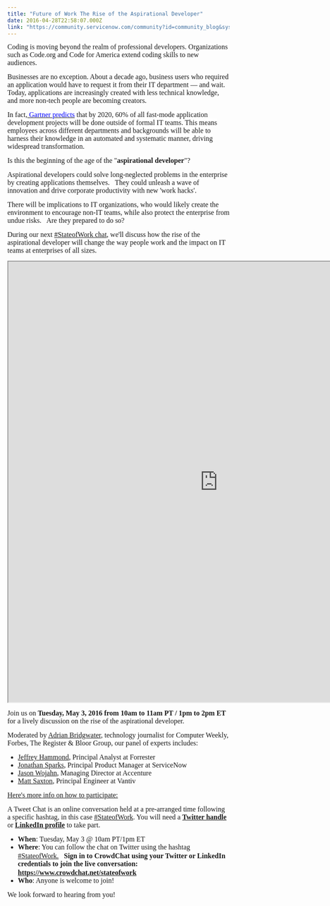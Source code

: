 ```yaml
---
title: "Future of Work The Rise of the Aspirational Developer"
date: 2016-04-28T22:58:07.000Z
link: "https://community.servicenow.com/community?id=community_blog&sys_id=510daaa5dbd0dbc01dcaf3231f961925"
---
```

<p><span style="font-size: 12pt;"> <span style="font-family: Calibri; background: white;">Coding is moving beyond the realm of professional developers. Organizations such as Code.org and Code for America</span><span style="font-family: Calibri;"> extend coding skills to new audiences.</span></span></p><p></p><p><span style="font-family: Calibri; font-size: 12pt;">Businesses are no exception. About a decade ago, business users who required an application would have to request it from their IT department — and wait. Today, applications are increasingly created with less technical knowledge, and more non-tech people are becoming creators.</span></p><p></p><p><span style="font-size: 12pt;"><span style="font-family: Calibri;">In fact,</span><a href="http://www.gartner.com/newsroom/id/3119717"><span style="font-family: Calibri; color: blue;"> Gartner predicts</span></a><span style="font-family: Calibri;"> that by 2020, </span><span style="font-family: Calibri; background: white;">60% of all fast-mode application development projects will be done outside of formal IT teams. This means employees across different departments and backgrounds will be able to harness their knowledge in an automated and systematic manner, driving widespread transformation. </span></span></p><p></p><p><span style="font-family: Calibri; font-size: 12pt;">Is this the beginning of the age of the "<strong>aspirational developer</strong>"?</span></p><p></p><p><span style="font-family: Calibri; font-size: 12pt;">Aspirational developers could solve long-neglected problems in the enterprise by creating applications themselves.   They could unleash a wave of innovation and drive corporate productivity with new 'work hacks'.</span></p><p></p><p><span style="font-family: Calibri; font-size: 12pt;">There will be implications to IT organizations, who would likely create the environment to encourage non-IT teams, while also protect the enterprise from undue risks.   Are they prepared to do so?</span></p><p></p><p><span style="font-family: Calibri; font-size: 12pt;">During our next <a title="ww.crowdchat.net/stateofwork" href="https://www.crowdchat.net/stateofwork">#StateofWork chat</a>, we'll discuss how the rise of the aspirational developer will change the way people work and the impact on IT teams at enterprises of all sizes. </span></p><div><iframe height="1000px" src="https://www.crowdchat.net/chat/c3BvdF9vYmpfMjA5Mw==" width="950px"> 
</iframe></div><p></p><p><span style="font-family: Calibri; font-size: 12pt;">Join us on <strong>Tuesday, May 3, 2016 from 10am to 11am PT / 1pm to 2pm ET</strong> for a lively discussion on the rise of the aspirational developer. </span></p><p></p><p><span style="font-size: 12pt;"><span style="font-family: Calibri;">Moderated by </span><a href="https://twitter.com/ABridgwater"><span style="font-family: Calibri;">Adrian Bridgwater</span></a><span style="font-family: Calibri;">, technology journalist for Computer Weekly, Forbes, The Register &amp; Bloor Group, our panel of experts includes:</span></span></p><ul style="list-style-type: disc;"><li><span style="font-size: 12pt;"><a href="https://twitter.com/jhammond"><span style="font-family: Calibri;">Jeffrey Hammond</span></a><span style="font-family: Calibri;">, Principal Analyst at Forrester </span></span></li><li><span style="font-size: 12pt;"><a href="https://twitter.com/sparks_jonathan"><span style="font-family: Calibri;">Jonathan Sparks</span></a><span style="font-family: Calibri;">, Principal Product Manager at ServiceNow</span></span></li><li><span style="font-size: 12pt;"><a href="https://twitter.com/jason_wojahn"><span style="font-family: Calibri;">Jason Wojahn</span></a><span style="font-family: Calibri;">, Managing Director at Accenture </span></span></li><li><span style="font-size: 12pt;"><a href="https://www.linkedin.com/in/matt-saxton-10957b96"><span style="font-family: Calibri;">Matt Saxton</span></a><span style="font-family: Calibri;">, Principal Engineer at Vantiv</span></span></li></ul><p></p><p><span style="text-decoration: underline; font-size: 12pt; font-family: Calibri;">Here's more info on how to participate:</span></p><p><span style="font-size: 12pt;"><span style="font-family: Calibri;">A Tweet Chat is an online conversation held at a pre-arranged time following a specific hashtag, in this case </span><a href="https://twitter.com/hashtag/stateofwork"><span style="font-family: Calibri;">#StateofWork</span></a><span style="font-family: Calibri;">. You will need a </span><a _jive_internal="true" href="/blog/twitter.com"><span style="font-family: Calibri;"><strong>Twitter handle</strong></span></a><span style="font-family: Calibri;"> or </span><a _jive_internal="true" href="/blog/linkedin.com"><span style="font-family: Calibri;"><strong>LinkedIn profile</strong></span></a><span style="font-family: Calibri;"> to take part. </span></span></p><ul style="list-style-type: disc;"><li><span style="font-size: 12pt;"><span style="font-family: Calibri;"><strong>When</strong></span><span style="font-family: Calibri;">: Tuesday, May 3 @ 10am PT/1pm ET</span></span></li><li><span style="font-size: 12pt;"><span style="font-family: Calibri;"><strong>Where</strong></span><span style="font-family: Calibri;">: You can follow the chat on Twitter using the hashtag </span><span style="font-family: Calibri;"><a title="witter.com/hashtag/stateofwork" href="https://twitter.com/hashtag/stateofwork">#StateofWork.</a>   <span style="font-size: 12.0pt; font-family: Calibri;"><strong>Sign in to CrowdChat using your Twitter or LinkedIn credentials to join the live conversation: </strong></span></span><a href="https://www.crowdchat.net/stateofwork"><span style="font-family: Calibri;"><strong>https://www.crowdchat.net/stateofwork</strong></span></a></span></li><li><span style="font-size: 12pt;"><span style="font-family: Calibri;"><strong>Who</strong></span><span style="font-family: Calibri;">: Anyone is welcome to join!</span></span></li></ul><p></p><p><span style="font-family: Calibri; font-size: 12pt;">We look forward to hearing from you!</span></p>
